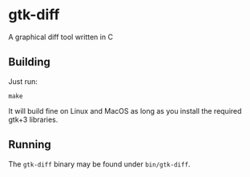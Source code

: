 # gtk-diff
A graphical diff tool written in C

## Building
Just run:

`make`

It will build fine on Linux and MacOS as long as you install the required gtk+3 libraries.

## Running
The `gtk-diff` binary may be found under `bin/gtk-diff`.
